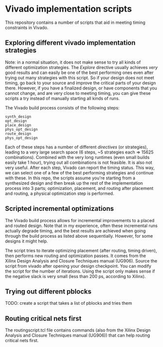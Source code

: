 # Vivado implementation scripts

This repository contains a number of scripts that aid in meeting timing constraints in Vivado.

## Exploring different vivado implementation strategies
Note: in a normal situation, it does not make sense to try all kinds of different optimization strategies. 
The _Explore_ directive usually achieves _very_ good results and can easily be one of the best performing ones even after trying out many strategies with this script.
So if your design does not meet timing, go back to your source and improve the critical parts of your design there.
However, if you have a finalized design, or have components that you cannot change, and are very close to meeting timing, you can give these scripts a try instead of manually starting all kinds of runs.

The Vivado build process consists of the following steps:
```
synth_design
opt_design
place_design
phys_opt_design
route_design
phys_opt_design
```
Each of these steps has a number of different _directives_ (or strategies), leading to a very large search space (6 steps, ~5 strategies each => 15625 combinations).
Combined with the very long runtimes (even small builds easily take 1 hour), trying out all combinations is not feasible. 
It is also not very useful.
After each step, Vivado can report the timing status. This way, we can select one of a few of the best performing strategies and continue with these.
In this repo, the scripts assume you're starting from a synthesized design and then break up the rest of the implementation process into 3 parts; optimization, placement, and routing
after placement and routing, a physical optimization step is performed.

## Scripted incremental optimizations
The Vivado build process allows for incremental improvements to a placed and routed design.
Note that in my experience, often these incremental runs actually degrade timing, and the best results are achieved when going through the build process as listed above sequentially.
However, for some designs it might help.

The script tries to iterate optimizing placement (after routing, timing driven), then performs new routing and optimization passes.
It comes from the Xilinx Design Analysis and Closure Techniques manual (UG906).
Source the script from vivado after opening your design checkpoint.
You can modify the script for the number of iterations.
Using the script only makes sense if the negative slack is very small (less than 200 ps, according to Xilinx).


## Trying out different pblocks
TODO: create a script that takes a list of pblocks and tries them


## Routing critical nets first
The routingscript.tcl file contains commands (also from the Xilinx Design Analysis and Closure Techniques manual (UG906)) that can help routing critical nets first.

